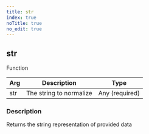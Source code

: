 ```yaml
---
title: str
index: true
noTitle: true
no_edit: true
---
```




<div class="vql_item"></div>


## str
<span class='vql_type pull-right page-header'>Function</span>



<div class="vqlargs"></div>

Arg | Description | Type
----|-------------|-----
str|The string to normalize|Any (required)

### Description

Returns the string representation of provided data

